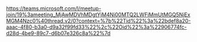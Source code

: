 https://teams.microsoft.com/l/meetup-join/19%3ameeting_MjAwMDVhMDgtYjM4Ni00MTQ2LWFiMmUtMGQ5NjExMGM4Nzc0%40thread.v2/0?context=%7b%22Tid%22%3a%22bdef8a20-aaac-4f80-b3a0-d9a32f99fd33%22%2c%22Oid%22%3a%22906774fc-d28d-4be9-89c7-d6b07e326c8a%22%7d
